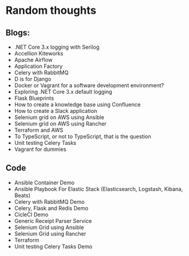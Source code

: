 # Random thoughts


## Blogs:

- .NET Core 3.x logging with Serilog
- Accellion Kiteworks
- Apache Airflow
- Application Factory
- Celery with RabbitMQ
- D is for Django 
- Docker or Vagrant for a software development environment?
- Exploring .NET Core 3.x default logging
- Flask Blueprints
- How to create a knowledge base using Confluence
- How to create a Slack application
- Selenium grid on AWS using Ansible
- Selenium grid on AWS using Rancher
- Terraform and AWS
- To TypeScript, or not to TypeScript, that is the question
- Unit testing Celery Tasks
- Vagrant for dummies

## Code

- Ansible Container Demo
- Ansible Playbook For Elastic Stack (Elasticsearch, Logstash, Kibana, Beats)
- Celery with RabbitMQ Demo
- Celery, Flask and Redis Demo
- CicleCI Demo
- Generic Receipt Parser Service
- Selenium Grid using Ansible
- Selenium Grid using Rancher
- Terraform
- Unit testing Celery Tasks Demo

